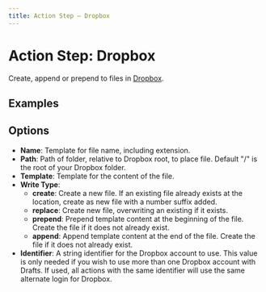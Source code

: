 ```yaml
---
title: Action Step – Dropbox
---
```

# Action Step: Dropbox

Create, append or prepend to files in [Dropbox](http://dropbox.com).

## Examples


## Options

- **Name**: Template for file name, including extension.
- **Path**: Path of folder, relative to Dropbox root, to place file. Default "/" is the root of your Dropbox folder.
- **Template**: Template for the content of the file.
- **Write Type**:
  - **create**: Create a new file. If an existing file already exists at the location, create as new file with a number suffix added.
  - **replace**: Create new file, overwriting an existing if it exists.
  - **prepend**: Prepend template content at the beginning of the file. Create the file if it does not already exist.
  - **append**: Append template content at the end of the file. Create the file if it does not already exist.
- **Identifier**: A string identifier for the Dropbox account to use. This value is only needed if you wish to use more than one Dropbox account with Drafts. If used, all actions with the same identifier will use the same alternate login for Dropbox.
